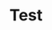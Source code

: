 ---
title: "Test"
pass_percentage: 70
questions:
    - id: "q1"
      text: "What is Infrastructure as Code (IaC)?"
      type: "single-answer"
      marks: 2
      options:
        - id: "a"
          text: "A process for manually managing and configuring physical hardware devices"
        - id: "b"
          text: "A practice of automating the provisioning and management of infrastructure through code instead of through manual processes"
          is_correct: true
        - id: "c"
          text: "A software development methodology focused on the automation of code deployment"
        - id: "d"
          text: "A security protocol for infrastructure management"

    - id: "q2"
      text: "Which of the following is NOT a fundamental feature of an IaC tool?"
      type: "single-answer"
      marks: 2
      options:
        - id: "a"
          text: "Idempotency"
        - id: "b"
          text: "Immutability"
        - id: "c"
          text: "Manual tracking"
          is_correct: true
        - id: "d"
          text: "Version control"


    - id: "q3"
      text: "What distinguishes Terraform from AWS CloudFormation?"
      type: "single-answer"
      marks: 2
      options:
        - id: "a"
          text: "Terraform can manage resources across multiple cloud providers, while CloudFormation is designed specifically for Amazon Web Services (AWS)"
          is_correct: true
        - id: "b"
          text: "Terraform is limited to managing infrastructure on Amazon Web Services (AWS), while CloudFormation can manage resources across multiple cloud providers"
        - id: "c"
          text: "Terraform uses an imperative programming model, whereas CloudFormation uses a declarative programming model"
        - id: "d"
          text: "Terraform is primarily a configuration management tool, while CloudFormation is an orchestration tool"
    
    - id: "q4"
      text: "What are the advantages of using OpenTofu in Infrastructure as Code (IaC) practices?"
      type: "single-answer"
      marks: 2
      options:
        - id: "a"
          text: "It primarily focuses on network infrastructure automation"
        - id: "b"
          text: "It offers a graphical user interface for infrastructure management"
        - id: "c"
          text: "It is exclusively designed for managing Kubernetes clusters"
        - id: "d"
          text: "It simplifies infrastructure management with user-friendly interfaces and robust integration capabilities"
          is_correct: true

layout: "test"
type: "test"
---